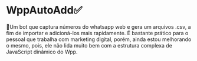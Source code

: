 # WppAutoAdd✅
🤖Um bot que captura números do whatsapp web e gera um arquivos .csv, a fim de importar e adicioná-los mais rapidamente. É bastante prático para o pessoal que trabalha com marketing digital, porém, ainda estou melhorando o mesmo, pois, ele não lida muito bem com a estrutura complexa de JavaScript dinâmico do Wpp.
